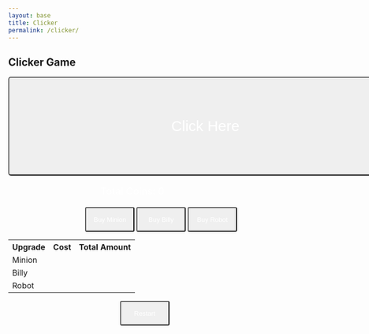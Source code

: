 ```yaml
---
layout: base
title: Clicker
permalink: /clicker/
---
```


## Clicker Game

<style>
    .clicker {
        width: 800px;
        height: 200px;
        color: white;
        font-size: 30px;
        border-radius: 5px;
        box-shadow: 1px 1px 1px grey;
    }
    .coin-counter {
        color: white;
        font-size: 20px;
        text-align: center;
    }
    .upgrade-button {
        width: 100px;
        height: 50px;
        color: white;
        border-radius: 3px;
        position: relative;
        left: 31%;
    }
    .restart-button {
        width: 100px;
        height: 50px;
        color: white;
        border-radius: 3px;
        position: relative;
        left: 45%;
    }
</style>

<!-- Clicker Button-->
<button onclick="processClick()" class="clicker">Click Here</button>

<p id="total-coins" class="coin-counter">Total Coins: 0</p>

<button onclick="buyUpgrade('minion')" class="upgrade-button">Buy Minion</button>
<button onclick="buyUpgrade('billy')" class="upgrade-button">Buy Billy</button>
<button onclick="buyUpgrade('robot')" class="upgrade-button">Buy Robot</button>

<table>
    <tr>
        <th>Upgrade</th>
        <th>Cost</th>
        <th>Total Amount</th>
    </tr>
    <tr>
        <td>Minion</td>
        <td id="minion-cost"></td>
        <td id="total-minions"></td>
    </tr>
    <tr>
        <td>Billy</td>
        <td id="billy-cost"></td>
        <td id="total-billies"></td>
    </tr>
    <tr>
        <td>Robot</td>
        <td id="robot-cost"></td>
        <td id="total-robots"></td>
    </tr>
</table>

<button onclick="restartProgress()" class="restart-button">Restart</button>

<script>
    let totalCoins = localStorage.getItem("saved-coins") ? localStorage.getItem("saved-coins") : 0;
    totalCoins = parseFloat(totalCoins)
    document.getElementById("total-coins").innerHTML = totalCoins

    // Upgrades go here
    // Minion Total & Cost
    let minion = localStorage.getItem("savedMinions") ? localStorage.getItem("savedMinions") : 0;
    document.getElementById("total-minions").innerHTML = minion;
    
    let minionCost = localStorage.getItem("savedMinionCost") ? localStorage.getItem("savedMinionCost") : 10;
    document.getElementById("minion-cost").innerHTML = minionCost;

    // Billy Total & Cost
    let billy = localStorage.getItem("savedBillies") ? localStorage.getItem("savedBillies") : 0;
    document.getElementById("total-billies").innerHTML = billy;

    let billyCost = localStorage.getItem("savedBillyCost") ? localStorage.getItem("savedBillyCost") : 100;
    document.getElementById("billy-cost").innerHTML = billyCost;

    // Robot Total  & Cost
    let robot = localStorage.getItem("savedRobots") ? localStorage.getItem("savedRobots") : 0;
    document.getElementById("total-robots").innerHTML = robot;

    let robotCost = localStorage.getItem("savedRobotCost") ? localStorage.getItem("savedRobots") : 500;
    document.getElementById("robot-cost").innerHTML = robotCost;

    // Add to total coins
    function processClick() {
        totalCoins++;
        localStorage.setItem("saved-coins", totalCoins);
    };

    function buyUpgrade(upgrade) {
        switch(upgrade) {
            case "minion":
                if (totalCoins >= minionCost) {
                    // Add a minion
                    minion++;

                    // Save new minion total
                    localStorage.setItem("savedMinions", minion);

                    // Subtract coins from cost
                    totalCoins -= minionCost;

                    // Increase minion cost
                    minionCost = 10 + (minion * minion);

                    // Save new minion cost
                    localStorage.setItem("savedMinionCost", minionCost);

                    // Update HTML Displays
                    document.getElementById("total-minions").innerHTML = `${minion}`;
                    document.getElementById("minion-cost").innerHTML = `${minionCost}`;
                }  
                break;

            case "billy":
                if (totalCoins >= billyCost) {
                    // Add a billy
                    billy++;

                    // Save new billy total
                    localStorage.setItem("savedBillies", billy)
                    

                    // Subtract coins from cost
                    totalCoins -= billyCost;
                    
                    // Increase billy cost
                    billyCost = 100 + (billy * billy * billy);

                    // Save new billy cost
                    localStorage.setItem("savedBillyCost", billyCost);

                    // Update HTML Displays
                    document.getElementById("total-billies").innerHTML = `${billy}`;
                    document.getElementById("billy-cost").innerHTML = `${billyCost}`;
                }
                break;

            case "robot":
                if (totalCoins >= robotCost) {
                    // Add a robot
                    robot++

                    // Save new robot total
                    localStorage.setItem("savedRobots", robot);

                    // Subtract coins from cost
                    totalCoins -= robotCost;

                    // Increase robot cost
                    robotCost = 500 + (robot * robot * robot * robot);

                    // Save new robot cost
                    localStorage.setItem("savedRobotCost", robotCost);

                    // Update HTML Displays
                    document.getElementById("total-robots").innerHTML = `${robot}`;
                    document.getElementById("robot-cost").innerHTML = `${robotCost}`;
                }
                break;
        }
    }

    function applyUpgrades() {
        totalCoins += minion * 0.1;
        totalCoins += billy * 0.3;
        totalCoins += robot * 0.5;
        localStorage.setItem("saved-coins", totalCoins);
    }

    function updateTotalCoins() {
        document.getElementById("total-coins").innerHTML = `Total Coins: ${totalCoins.toFixed(1)}`;
    }

    function restartProgress() {
        localStorage.clear();
        location.reload();
    }

    setInterval(applyUpgrades, 100);
    setInterval(updateTotalCoins, 10);
</script>
